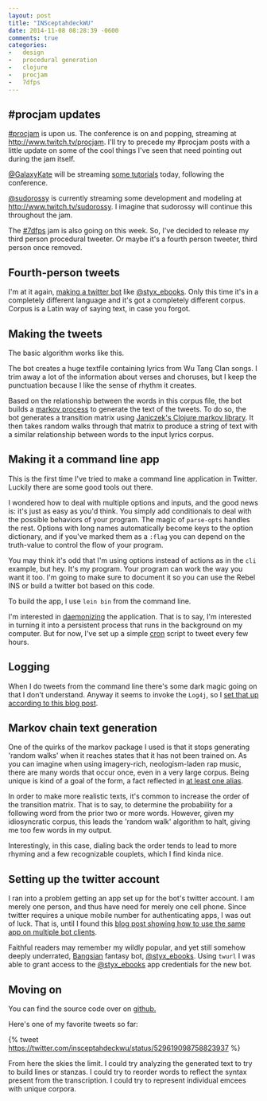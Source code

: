 ```yaml
---
layout: post
title: "INSceptahdeckWU"
date: 2014-11-08 08:28:39 -0600
comments: true
categories:
-   design
-   procedural generation
-   clojure
-   procjam
-   7dfps
---
```


## #procjam updates

[#procjam](https://twitter.com/search?q%3Dprocjam) is upon us.  The conference is on and popping, streaming at <http://www.twitch.tv/procjam>.  I'll try to precede my #procjam posts with a little update on some of the cool things I've seen that need pointing out during the jam itself.

[@GalaxyKate](https://twitter.com/GalaxyKate) will be streaming [some tutorials](http://vimeo.com/111272682) today, following the conference.

[@sudorossy](https://twitter.com/SudoRossy) is currently streaming some development and modeling at <http://www.twitch.tv/sudorossy>.  I imagine that sudorossy will continue this throughout the jam.

The [#7dfps](https://twitter.com/search?q%3D7dfps) jam is also going on this week.  So, I've decided to release my third person procedural tweeter.  Or maybe it's a fourth person tweeter, third person once removed.

## Fourth-person tweets

I'm at it again, [making a twitter bot](http://zerosalife.github.io/blog/2014/04/19/styx-ebooks/) like [@styx_ebooks](https://twitter.com/styx_ebooks).  Only this time it's in a completely different language and it's got a completely different corpus.  Corpus is a Latin way of saying text, in case you forgot.

<!--more-->

## Making the tweets

The basic algorithm works like this.

The bot creates a huge textfile containing lyrics from Wu Tang Clan songs.  I trim away a lot of the information about verses and choruses, but I keep the punctuation because I like the sense of rhythm it creates.

Based on the relationship between the words in this corpus file, the bot builds a [markov process](http://en.wikipedia.org/wiki/Markov_chain) to generate the text of the tweets.  To do so, the bot generates a transition matrix using [Janiczek's Clojure markov library](https://github.com/Janiczek/markov).  It then takes random walks through that matrix to produce a string of text with a similar relationship between words to the input lyrics corpus.

## Making it a command line app

This is the first time I've tried to make a command line application in Twitter.  Luckily there are some good tools out there.

I wondered how to deal with multiple options and inputs, and the good news is: it's just as easy as you'd think.  You simply add conditionals to deal with the possible behaviors of your program.  The magic of `parse-opts` handles the rest.  Options with long names automatically become keys to the option dictionary, and if you've marked them as a `:flag` you can depend on the truth-value to control the flow of your program.

You may think it's odd that I'm using options instead of actions as in the `cli` example, but hey.  It's my program.  Your program can work the way you want it too.  I'm going to make sure to document it so you can use the Rebel INS or build a twitter bot based on this code.

To build the app, I use `lein bin` from the command line.

I'm interested in [daemonizing](http://www.rkn.io/2014/02/06/clojure-cookbook-daemons/) the application.  That is to say, I'm interested in turning it into a persistent process that runs in the background on my computer.  But for now, I've set up a simple [cron](http://en.wikipedia.org/wiki/Cron) script to tweet every few hours.

## Logging

When I do tweets from the command line there's some dark magic going on that I don't understand.  Anyway it seems to invoke the `Log4j`, so I [set that up according to this blog post](http://www.bahmanm.com/blogs/how-to-add-logging-to-a-clojure-project).

## Markov chain text generation

One of the quirks of the markov package I used is that it stops
generating 'random walks' when it reaches states that it has not been
trained on.  As you can imagine when using imagery-rich,
neologism-laden rap music, there are many words that occur once, even
in a very large corpus.  Being unique is kind of a goal of the form, a
fact reflected in [at least one alias](http://en.wikipedia.org/wiki/Ol%2527_Dirty_Bastard).

In order to make more realistic texts, it's common to increase the
order of the transition matrix.  That is to say, to determine the
probability for a following word from the prior two or more words.
However, given my idiosyncratic corpus, this leads the 'random walk'
algorithm to halt, giving me too few words in my output.

Interestingly, in this case, dialing back the order tends to lead to
more rhyming and a few recognizable couplets, which I find kinda nice.

## Setting up the twitter account

I ran into a problem getting an app set up for the bot's twitter account.  I am merely one person, and thus have need for merely one cell phone.  Since twitter requires a unique mobile number for authenticating apps, I was out of luck.  That is, until I found this [blog post showing how to use the same app on multiple bot clients](http://dghubble.com/blog/posts/twitter-app-write-access-and-bots/).

Faithful readers may remember my wildly popular, and yet still somehow deeply underrated, [Bangsian](http://en.wikipedia.org/wiki/Bangsian_fantasy) fantasy bot, [@styx_ebooks](https://twitter.com/styx_ebooks).  Using `twurl` I was able to grant access to the [@styx_ebooks](https://twitter.com/styx_ebooks) app credentials for the new bot.

## Moving on

You can find the source code over on [github.](http://github.com/zerosalife/insceptahdeckwu)

Here's one of my favorite tweets so far:

{% tweet <https://twitter.com/insceptahdeckwu/status/529619098758823937> %}

From here the skies the limit.  I could try analyzing the generated text to try to build lines or stanzas.  I could try to reorder words to reflect the syntax present from the transcription.  I could try to represent individual emcees with unique corpora.
